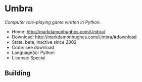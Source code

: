 # Umbra

_Computer role-playing game written in Python._

- Home: http://markdamonhughes.com/Umbra/
- Download: http://markdamonhughes.com/Umbra/#download
- State: beta, inactive since 2002
- Code: see download
- Language(s): Python
- License: Special

## Building

